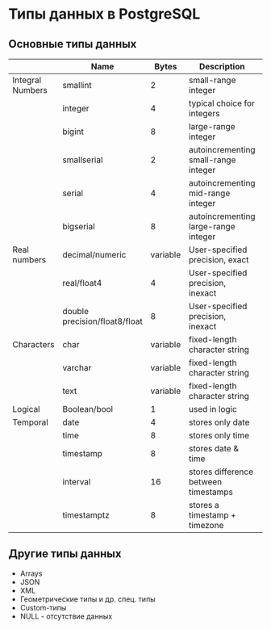 # Типы данных в PostgreSQL

## Основные типы данных
|                  | Name                          | Bytes    | Description                          | Range                          |
|------------------|-------------------------------|----------|--------------------------------------|--------------------------------|
| Integral Numbers | smallint                      | 2        | small-range integer                  | 2^16                           |
|                  | integer                       | 4        | typical choice for integers          | 2^32                           |
|                  | bigint                        | 8        | large-range integer                  | 2^64                           |
|                  | smallserial                   | 2        | autoincrementing small-range integer | 1 to 32.767                    |
|                  | serial                        | 4        | autoincrementing mid-range integer   | 1 to 2.147.483.647             |
|                  | bigserial                     | 8        | autoincrementing large-range integer | 1 to 9.223.372.036.854.775.807 |
| Real numbers     | decimal/numeric               | variable | User-specified precision, exact      | +/- 3.4 * 10^38                |
|                  | real/float4                   | 4        | User-specified precision, inexact    | 6 decimal digits precision     |
|                  | double precision/float8/float | 8        | User-specified precision, inexact    | 15 decimal digits precision    |
| Characters       | char                          | variable | fixed-length character string        | based on encoding              |
|                  | varchar                       | variable | fixed-length character string        | based on encoding              |
|                  | text                          | variable | fixed-length character string        | based on encoding              |
| Logical          | Boolean/bool                  | 1        | used in logic                        | True/false                     |
| Temporal         | date                          | 4        | stores only date                     | 4713 B.C. -> 294.276 AD        |
|                  | time                          | 8        | stores only time                     | 00:00:00 -> 24:00:00           |
|                  | timestamp                     | 8        | stores date & time                   | 4713 B.C. -> 294.276 AD        |
|                  | interval                      | 16       | stores difference between timestamps | -178.000.000 -> +178.000.000   |
|                  | timestamptz                   | 8        | stores a timestamp + timezone        | 4713 B.C. -> 294.276 AD + tz   |

## Другие типы данных
- Arrays
- JSON
- XML
- Геометрические типы и др. спец. типы
- Custom-типы
- NULL - отсутствие данных
